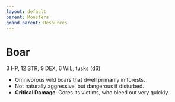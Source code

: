 ```yaml
---
layout: default
parent: Monsters
grand_parent: Resources
---
```


# Boar

3 HP, 12 STR, 9 DEX, 6 WIL, tusks (d6)

- Omnivorous wild boars that dwell primarily in forests.
- Not naturally aggressive, but dangerous if disturbed.
- **Critical Damage**: Gores its victims, who bleed out very quickly.

